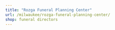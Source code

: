 ```yaml
---
title: "Rozga Funeral Planning Center"
url: /milwaukee/rozga-funeral-planning-center/
shop: funeral directors
---
```

